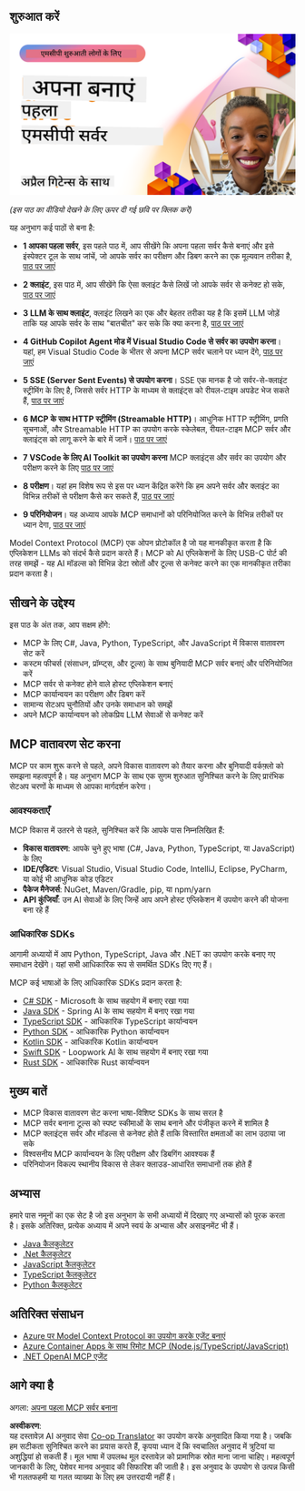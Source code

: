 <!--
CO_OP_TRANSLATOR_METADATA:
{
  "original_hash": "858362ce0118de3fec0f9114bf396101",
  "translation_date": "2025-07-29T01:49:17+00:00",
  "source_file": "03-GettingStarted/README.md",
  "language_code": "hi"
}
-->
## शुरुआत करें  

[![अपना पहला MCP सर्वर बनाएं](../../../translated_images/04.0ea920069efd979a0b2dad51e72c1df7ead9c57b3305796068a6cee1f0dd6674.hi.png)](https://youtu.be/sNDZO9N4m9Y)

_(इस पाठ का वीडियो देखने के लिए ऊपर दी गई छवि पर क्लिक करें)_

यह अनुभाग कई पाठों से बना है:

- **1 आपका पहला सर्वर**, इस पहले पाठ में, आप सीखेंगे कि अपना पहला सर्वर कैसे बनाएं और इसे इंस्पेक्टर टूल के साथ जांचें, जो आपके सर्वर का परीक्षण और डिबग करने का एक मूल्यवान तरीका है, [पाठ पर जाएं](01-first-server/README.md)

- **2 क्लाइंट**, इस पाठ में, आप सीखेंगे कि ऐसा क्लाइंट कैसे लिखें जो आपके सर्वर से कनेक्ट हो सके, [पाठ पर जाएं](02-client/README.md)

- **3 LLM के साथ क्लाइंट**, क्लाइंट लिखने का एक और बेहतर तरीका यह है कि इसमें LLM जोड़ें ताकि यह आपके सर्वर के साथ "बातचीत" कर सके कि क्या करना है, [पाठ पर जाएं](03-llm-client/README.md)

- **4 GitHub Copilot Agent मोड में Visual Studio Code से सर्वर का उपयोग करना**। यहां, हम Visual Studio Code के भीतर से अपना MCP सर्वर चलाने पर ध्यान देंगे, [पाठ पर जाएं](04-vscode/README.md)

- **5 SSE (Server Sent Events) से उपयोग करना**। SSE एक मानक है जो सर्वर-से-क्लाइंट स्ट्रीमिंग के लिए है, जिससे सर्वर HTTP के माध्यम से क्लाइंट्स को रीयल-टाइम अपडेट भेज सकते हैं, [पाठ पर जाएं](05-sse-server/README.md)

- **6 MCP के साथ HTTP स्ट्रीमिंग (Streamable HTTP)**। आधुनिक HTTP स्ट्रीमिंग, प्रगति सूचनाओं, और Streamable HTTP का उपयोग करके स्केलेबल, रीयल-टाइम MCP सर्वर और क्लाइंट्स को लागू करने के बारे में जानें। [पाठ पर जाएं](06-http-streaming/README.md)

- **7 VSCode के लिए AI Toolkit का उपयोग करना** MCP क्लाइंट्स और सर्वर का उपयोग और परीक्षण करने के लिए [पाठ पर जाएं](07-aitk/README.md)

- **8 परीक्षण**। यहां हम विशेष रूप से इस पर ध्यान केंद्रित करेंगे कि हम अपने सर्वर और क्लाइंट का विभिन्न तरीकों से परीक्षण कैसे कर सकते हैं, [पाठ पर जाएं](08-testing/README.md)

- **9 परिनियोजन**। यह अध्याय आपके MCP समाधानों को परिनियोजित करने के विभिन्न तरीकों पर ध्यान देगा, [पाठ पर जाएं](09-deployment/README.md)

Model Context Protocol (MCP) एक ओपन प्रोटोकॉल है जो यह मानकीकृत करता है कि एप्लिकेशन LLMs को संदर्भ कैसे प्रदान करते हैं। MCP को AI एप्लिकेशनों के लिए USB-C पोर्ट की तरह समझें - यह AI मॉडल्स को विभिन्न डेटा स्रोतों और टूल्स से कनेक्ट करने का एक मानकीकृत तरीका प्रदान करता है।

## सीखने के उद्देश्य

इस पाठ के अंत तक, आप सक्षम होंगे:

- MCP के लिए C#, Java, Python, TypeScript, और JavaScript में विकास वातावरण सेट करें
- कस्टम फीचर्स (संसाधन, प्रॉम्प्ट्स, और टूल्स) के साथ बुनियादी MCP सर्वर बनाएं और परिनियोजित करें
- MCP सर्वर से कनेक्ट होने वाले होस्ट एप्लिकेशन बनाएं
- MCP कार्यान्वयन का परीक्षण और डिबग करें
- सामान्य सेटअप चुनौतियों और उनके समाधान को समझें
- अपने MCP कार्यान्वयन को लोकप्रिय LLM सेवाओं से कनेक्ट करें

## MCP वातावरण सेट करना

MCP पर काम शुरू करने से पहले, अपने विकास वातावरण को तैयार करना और बुनियादी वर्कफ़्लो को समझना महत्वपूर्ण है। यह अनुभाग MCP के साथ एक सुगम शुरुआत सुनिश्चित करने के लिए प्रारंभिक सेटअप चरणों के माध्यम से आपका मार्गदर्शन करेगा।

### आवश्यकताएँ

MCP विकास में उतरने से पहले, सुनिश्चित करें कि आपके पास निम्नलिखित हैं:

- **विकास वातावरण**: आपके चुने हुए भाषा (C#, Java, Python, TypeScript, या JavaScript) के लिए
- **IDE/एडिटर**: Visual Studio, Visual Studio Code, IntelliJ, Eclipse, PyCharm, या कोई भी आधुनिक कोड एडिटर
- **पैकेज मैनेजर्स**: NuGet, Maven/Gradle, pip, या npm/yarn
- **API कुंजियाँ**: उन AI सेवाओं के लिए जिन्हें आप अपने होस्ट एप्लिकेशन में उपयोग करने की योजना बना रहे हैं

### आधिकारिक SDKs

आगामी अध्यायों में आप Python, TypeScript, Java और .NET का उपयोग करके बनाए गए समाधान देखेंगे। यहां सभी आधिकारिक रूप से समर्थित SDKs दिए गए हैं।

MCP कई भाषाओं के लिए आधिकारिक SDKs प्रदान करता है:
- [C# SDK](https://github.com/modelcontextprotocol/csharp-sdk) - Microsoft के साथ सहयोग में बनाए रखा गया
- [Java SDK](https://github.com/modelcontextprotocol/java-sdk) - Spring AI के साथ सहयोग में बनाए रखा गया
- [TypeScript SDK](https://github.com/modelcontextprotocol/typescript-sdk) - आधिकारिक TypeScript कार्यान्वयन
- [Python SDK](https://github.com/modelcontextprotocol/python-sdk) - आधिकारिक Python कार्यान्वयन
- [Kotlin SDK](https://github.com/modelcontextprotocol/kotlin-sdk) - आधिकारिक Kotlin कार्यान्वयन
- [Swift SDK](https://github.com/modelcontextprotocol/swift-sdk) - Loopwork AI के साथ सहयोग में बनाए रखा गया
- [Rust SDK](https://github.com/modelcontextprotocol/rust-sdk) - आधिकारिक Rust कार्यान्वयन

## मुख्य बातें

- MCP विकास वातावरण सेट करना भाषा-विशिष्ट SDKs के साथ सरल है
- MCP सर्वर बनाना टूल्स को स्पष्ट स्कीमाओं के साथ बनाने और पंजीकृत करने में शामिल है
- MCP क्लाइंट्स सर्वर और मॉडल्स से कनेक्ट होते हैं ताकि विस्तारित क्षमताओं का लाभ उठाया जा सके
- विश्वसनीय MCP कार्यान्वयन के लिए परीक्षण और डिबगिंग आवश्यक हैं
- परिनियोजन विकल्प स्थानीय विकास से लेकर क्लाउड-आधारित समाधानों तक होते हैं

## अभ्यास

हमारे पास नमूनों का एक सेट है जो इस अनुभाग के सभी अध्यायों में दिखाए गए अभ्यासों को पूरक करता है। इसके अतिरिक्त, प्रत्येक अध्याय में अपने स्वयं के अभ्यास और असाइनमेंट भी हैं।

- [Java कैलकुलेटर](./samples/java/calculator/README.md)
- [.Net कैलकुलेटर](../../../03-GettingStarted/samples/csharp)
- [JavaScript कैलकुलेटर](./samples/javascript/README.md)
- [TypeScript कैलकुलेटर](./samples/typescript/README.md)
- [Python कैलकुलेटर](../../../03-GettingStarted/samples/python)

## अतिरिक्त संसाधन

- [Azure पर Model Context Protocol का उपयोग करके एजेंट बनाएं](https://learn.microsoft.com/azure/developer/ai/intro-agents-mcp)
- [Azure Container Apps के साथ रिमोट MCP (Node.js/TypeScript/JavaScript)](https://learn.microsoft.com/samples/azure-samples/mcp-container-ts/mcp-container-ts/)
- [.NET OpenAI MCP एजेंट](https://learn.microsoft.com/samples/azure-samples/openai-mcp-agent-dotnet/openai-mcp-agent-dotnet/)

## आगे क्या है

अगला: [अपना पहला MCP सर्वर बनाना](01-first-server/README.md)

**अस्वीकरण**:  
यह दस्तावेज़ AI अनुवाद सेवा [Co-op Translator](https://github.com/Azure/co-op-translator) का उपयोग करके अनुवादित किया गया है। जबकि हम सटीकता सुनिश्चित करने का प्रयास करते हैं, कृपया ध्यान दें कि स्वचालित अनुवाद में त्रुटियां या अशुद्धियां हो सकती हैं। मूल भाषा में उपलब्ध मूल दस्तावेज़ को प्रामाणिक स्रोत माना जाना चाहिए। महत्वपूर्ण जानकारी के लिए, पेशेवर मानव अनुवाद की सिफारिश की जाती है। इस अनुवाद के उपयोग से उत्पन्न किसी भी गलतफहमी या गलत व्याख्या के लिए हम उत्तरदायी नहीं हैं।